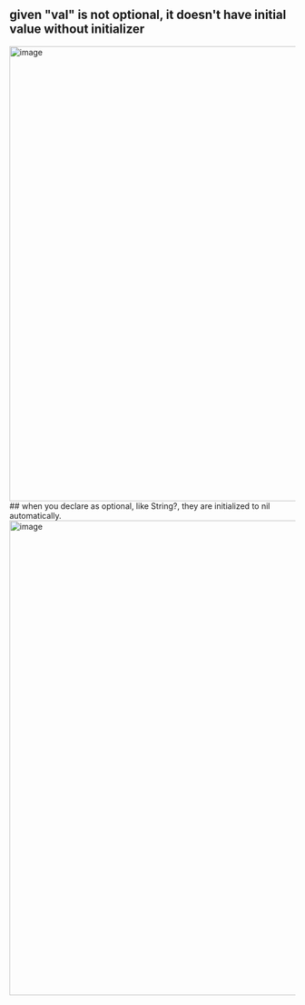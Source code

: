 ## given "val" is not optional, it doesn't have initial value without initializer
<img width="801" alt="image" src="https://user-images.githubusercontent.com/81428296/215656012-a1975ecd-9050-4773-99e6-ef95052cfc73.png">
## when you declare as optional, like String?, they are initialized to nil automatically.
<img width="836" alt="image" src="https://user-images.githubusercontent.com/81428296/215656126-ec858bd3-e8da-464c-8259-e9a49941e7af.png">
